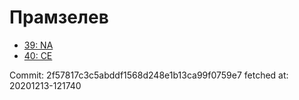 # Прамзелев
- [39: NA](39.md)
- [40: CE](40.md)

Commit: 2f57817c3c5abddf1568d248e1b13ca99f0759e7
 fetched at: 20201213-121740
